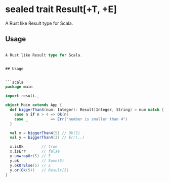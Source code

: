 #  sealed trait Result[+T, +E]

A Rust like Result type for Scala.


## Usage 


```scala

A Rust like Result type for Scala.


## Usage 


```scala
package main

import result._

object Main extends App {
  def biggerThan4(num: Integer): Result[Integer, String] = num match {
    case n if n > 4 => Ok(n)
    case _          => Err("number is smaller than 4")
  }

  val x = biggerThan4(5) // Ok(5)
  val y = biggerThan4(3) // Err(..)

  x.isOk        // true
  x.isErr       // false
  y.unwrapOr(5) // 5
  y.ok          // Some(5)
  y.okOrElse(5) // 5
  y.or(Ok(5))   // Result[5]
}
```





